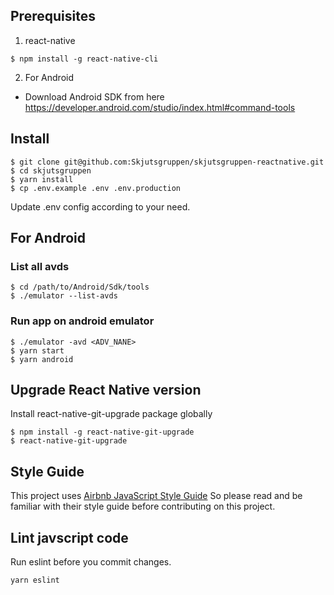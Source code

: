 ## Prerequisites

1. react-native

```
$ npm install -g react-native-cli
```

2. For Android 
- Download Android SDK from  here https://developer.android.com/studio/index.html#command-tools


## Install
```
$ git clone git@github.com:Skjutsgruppen/skjutsgruppen-reactnative.git
$ cd skjutsgruppen
$ yarn install
$ cp .env.example .env .env.production
```
Update .env config according to your need.

## For Android
### List all avds
```
$ cd /path/to/Android/Sdk/tools
$ ./emulator --list-avds
```
### Run app on android emulator
```
$ ./emulator -avd <ADV_NANE>
$ yarn start
$ yarn android
```
## Upgrade React Native version
Install react-native-git-upgrade package globally

```
$ npm install -g react-native-git-upgrade
$ react-native-git-upgrade
```

## Style Guide
This project uses [Airbnb JavaScript Style Guide](https://github.com/airbnb/javascript)
So please read and be familiar with their style guide before contributing on this project.

## Lint javscript code
Run eslint before you commit changes.

```
yarn eslint
```
